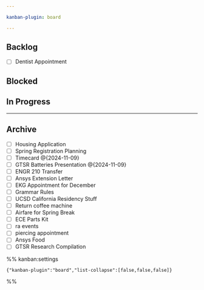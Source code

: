 ```yaml
---

kanban-plugin: board

---
```


## Backlog

- [ ] Dentist Appointment


## Blocked



## In Progress



***

## Archive

- [ ] Housing Application
- [ ] Spring Registration Planning
- [ ] Timecard @{2024-11-09}
- [ ] GTSR Batteries Presentation @{2024-11-09}
- [ ] ENGR 210 Transfer
- [ ] Ansys Extension Letter
- [ ] EKG Appointment for December
- [ ] Grammar Rules
- [ ] UCSD California Residency Stuff
- [ ] Return coffee machine
- [ ] Airfare for Spring Break
- [ ] ECE Parts Kit
- [ ] ra events
- [ ] piercing appointment
- [ ] Ansys Food
- [ ] GTSR Research Compilation

%% kanban:settings
```
{"kanban-plugin":"board","list-collapse":[false,false,false]}
```
%%